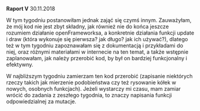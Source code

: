**Raport V** 30.11.2018

W tym tygodniu postanowiłam jednak zająć się czymś innym. Zauważyłam, że mój kod nie jest zbyt składny, jak również nie do końca jeszcze rozumiem działanie openFrameworksa, a konkretnie działania funkcji update i draw (która wykonuje się pierwsza? jak długo? jak ich używać?), dlatego też w tym tygodniu zapoznawałam się z dokumentacją i przykładami do niej, oraz różnymi materiałami w internecie na ten temat, a także wstępnie zaplanowałam, jak należy przerobić kod, by był on bardziej funkcjonalny i efektywny. 

W najbliższym tygodniu zamierzam ten kod przerobić (zapisanie niektórych rzeczy takich jak mierzenie podobieństwa czy też rysowanie kółek w nowych, osobnych funkcjach). Jeżeli wystarczy mi czasu, mam zamiar wrócić do zadania z zeszłego tygodnia, to znaczy napisania funkcji odpowiedzialnej za mutacje.
